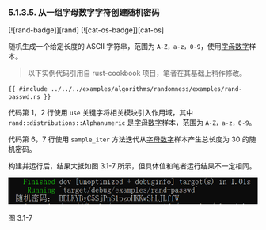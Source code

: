 ### 5.1.3.5. 从一组字母数字字符创建随机密码

[![rand-badge]][rand] [![cat-os-badge]][cat-os]

随机生成一个给定长度的 ASCII 字符串，范围为 `A-Z，a-z，0-9`，使用[字母数字][`Alphanumeric`]样本。

> 以下实例代码引用自 rust-cookbook 项目，笔者在其基础上稍作修改。

```rust,edition2018
{{ #include ../../../examples/algorithms/randomness/examples/rand-passwd.rs }}
```

代码第 1，2 行使用 `use` 关键字将相关模块引入作用域，其中 `rand::distributions::Alphanumeric` 是[字母数字][`Alphanumeric`]样本，范围为 `A-Z，a-z，0-9`。

代码第 6，7 行使用 `sample_iter` 方法迭代从[字母数字][`Alphanumeric`]样本产生总长度为 30 的随机密码。

构建并运行后，结果大抵如图 3.1-7 所示，但具体值和笔者运行结果不一定相同。

![rand-passwd](../../css/algorithms/rand-passwd.png)

图 3.1-7

[`Alphanumeric`]: https://docs.rs/rand/*/rand/distributions/struct.Alphanumeric.html
